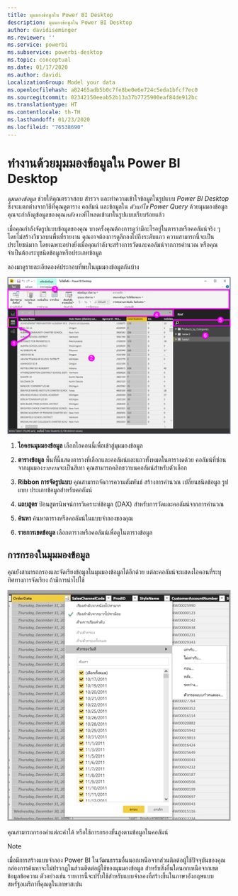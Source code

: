 ```yaml
---
title: มุมมองข้อมูลใน Power BI Desktop
description: มุมมองข้อมูลใน Power BI Desktop
author: davidiseminger
ms.reviewer: ''
ms.service: powerbi
ms.subservice: powerbi-desktop
ms.topic: conceptual
ms.date: 01/17/2020
ms.author: davidi
LocalizationGroup: Model your data
ms.openlocfilehash: a82465adb5b0c7fe8be0e6e724c5eda1bfcf7ec0
ms.sourcegitcommit: 02342150eeab52b13a37b7725900eaf84de912bc
ms.translationtype: HT
ms.contentlocale: th-TH
ms.lasthandoff: 01/23/2020
ms.locfileid: "76538690"
---
```

# <a name="work-with-data-view-in-power-bi-desktop"></a>ทำงานด้วยมุมมองข้อมูลใน Power BI Desktop

*มุมมองข้อมูล* ช่วยให้คุณตรวจสอบ สำรวจ และทำความเข้าใจข้อมูลในรูปแบบ *Power BI Desktop* ซึ่งจะแตกต่างจากวิธีที่คุณดูตาราง คอลัมน์ และข้อมูลใน *ตัวแก้ไข Power Query* ด้วยมุมมองข้อมูล คุณจะกำลังดูข้อมูลของคุณ*หลังจาก*ที่โหลดเข้ามาในรูปแบบเรียบร้อยแล้ว

เมื่อคุณกำลังจัดรูปแบบข้อมูลของคุณ บางครั้งคุณต้องการดูว่ามีอะไรอยู่ในตารางหรือคอลัมน์จริง ๆ โดยไม่สร้างวิชวลบนพื้นที่รายงาน คุณอาจต้องการดูลึกลงไปถึงระดับแถว ความสามารถนี้จะเป็นประโยชน์มาก โดยเฉพาะอย่างยิ่งเมื่อคุณกำลังจะสร้างการวัดและคอลัมน์จากการคำนวณ หรือคุณจำเป็นต้องระบุชนิดข้อมูลหรือประเภทข้อมูล

ลองมาดูรายละเอียดองค์ประกอบที่พบในมุมมองข้อมูลกันบ้าง

![มุมมองข้อมูลใน Power BI Desktop](media/desktop-data-view/dataview_fullscreen.png)

1. **ไอคอนมุมมองข้อมูล** เลือกไอคอนนี้เพื่อเข้าสู่มุมมองข้อมูล

2. **ตารางข้อมูล** พื้นที่นี้แสดงตารางที่เลือกและคอลัมน์และแถวทั้งหมดในตารางดด้วย คอลัมน์ที่ซ่อนจากมุมมอง*รายงาน*จะเป็นสีเทา คุณสามารถคลิกขวาบนคอลัมน์สำหรับตัวเลือก

3. **Ribbon การจัดรูปแบบ** คุณสามารถจัดการความสัมพันธ์ สร้างการคำนวณ เปลี่ยนชนิดข้อมูล รูปแบบ ประเภทข้อมูลสำหรับคอลัมน์

4. **แถบสูตร** ป้อนสูตรนิพจน์การวิเคราะห์ข้อมูล (DAX) สำหรับการวัดและคอลัมน์จากการคำนวณ

5. **ค้นหา** ค้นหาตารางหรือคอลัมน์ในแบบจำลองของคุณ

6. **รายการเขตข้อมูล** เลือกตารางหรือคอลัมน์เพื่อดูในตารางข้อมูล

## <a name="filtering-in-data-view"></a>การกรองในมุมมองข้อมูล

คุณยังสามารถกรองและจัดเรียงข้อมูลในมุมมองข้อมูลได้อีกด้วย แต่ละคอลัมน์จะแสดงไอคอนที่ระบุทิศทางการจัดเรียง ถ้ามีการนำไปใช้

![เรียงลำดับและกรองในมุมมองข้อมูลใน Power BI Desktop](media/desktop-data-view/dataview_sort-and-filter.png)

คุณสามารถกรองค่าแต่ละค่าได้ หรือใช้การกรองขั้นสูงตามข้อมูลในคอลัมน์

> [!NOTE]
> เมื่อมีการสร้างแบบจำลอง Power BI ในวัฒนธรรมอื่นนอกเหนือจากส่วนติดต่อผู้ใช้ปัจจุบันของคุณ กล่องการค้นหาจะไม่ปรากฏในส่วนติดต่อผู้ใช้ของมุมมองข้อมูล สำหรับสิ่งอื่นใดนอกเหนือจากเขตข้อมูลข้อความ ตัวอย่างเช่น รายการนี้จะปรับใช้สำหรับแบบจำลองที่สร้างขึ้นในภาษาอังกฤษแบบสหรัฐอเมริกาที่คุณดูในภาษาสเปน
